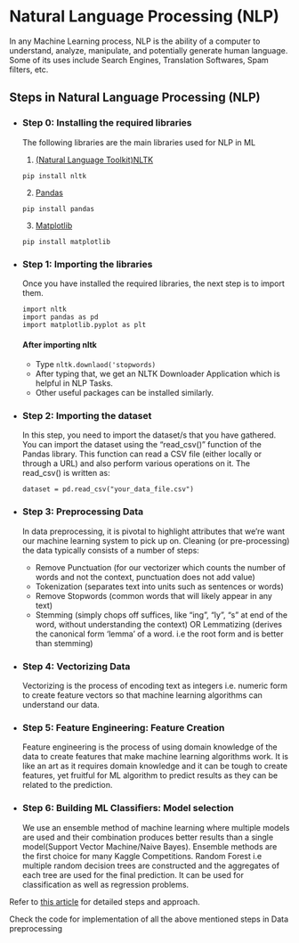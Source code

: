 # Natural Language Processing (NLP)
In any Machine Learning process, NLP is the ability of a computer to understand, analyze, manipulate, and potentially generate human language. Some of its uses include Search Engines, Translation Softwares, Spam filters, etc.

## Steps in Natural Language Processing (NLP)
* ### Step 0: Installing the required libraries  
  The following libraries are the main libraries used for NLP in ML
  1. [(Natural Language Toolkit)NLTK](http://pypi.python.org/pypi/nltk)  
  ```
  pip install nltk
  ```
  2. [Pandas](https://pandas.pydata.org/)  
  ```
  pip install pandas
  ```
  3. [Matplotlib](https://matplotlib.org/)
  ```
  pip install matplotlib
  ```
  
* ### Step 1: Importing the libraries  
  Once you have installed the required libraries, the next step is to import them.    
  ```
  import nltk
  import pandas as pd
  import matplotlib.pyplot as plt
  ```
  #### After importing nltk
  * Type `nltk.downlaod('stopwords)`
  * After typing that, we get an NLTK Downloader Application which is helpful in NLP Tasks.
  * Other useful packages can be installed similarly.
  
* ### Step 2: Importing the dataset   
  In this step, you need to import the dataset/s that you have gathered.  
  You can import the dataset using the “read_csv()” function of the Pandas library. This function can read a CSV file (either locally or through a URL) and also perform various     operations on it. The read_csv() is written as:
  ```
  dataset = pd.read_csv("your_data_file.csv")
  ```
  
* ### Step 3: Preprocessing Data    
  In data preprocessing, it is pivotal to highlight attributes that we’re want our machine learning system to pick up on. Cleaning (or pre-processing) the data typically consists of a number of steps:
   * Remove Punctuation (for our vectorizer which counts the number of words and not the context, punctuation does not add value)
   * Tokenization (separates text into units such as sentences or words)
   * Remove Stopwords (common words that will likely appear in any text)
   * Stemming (simply chops off suffices, like “ing”, “ly”, “s” at end of the word, without understanding the context) OR Lemmatizing (derives the canonical form ‘lemma’ of a word. i.e the root form and is better than stemming)
  
* ### Step 4: Vectorizing Data
  Vectorizing is the process of encoding text as integers i.e. numeric form to create feature vectors so that machine learning algorithms can understand our data.
  
* ### Step 5: Feature Engineering: Feature Creation
  Feature engineering is the process of using domain knowledge of the data to create features that make machine learning algorithms work. It is like an art as it requires domain knowledge and it can be tough to create features, yet fruitful for ML algorithm to predict results as they can be related to the prediction.
   
* ### Step 6: Building ML Classifiers: Model selection
  We use an ensemble method of machine learning where multiple models are used and their combination produces better results than a single model(Support Vector Machine/Naive Bayes). Ensemble methods are the first choice for many Kaggle Competitions. Random Forest i.e multiple random decision trees are constructed and the aggregates of each tree are used for the final prediction. It can be used for classification as well as regression problems.

Refer to [this article](https://towardsdatascience.com/natural-language-processing-nlp-for-machine-learning-d44498845d5b) for detailed steps and approach.

Check the code for implementation of all the above mentioned steps in Data preprocessing
  
  

